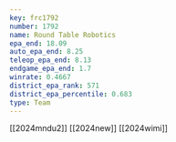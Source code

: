 ```yaml
---
key: frc1792
number: 1792
name: Round Table Robotics
epa_end: 18.09
auto_epa_end: 8.25
teleop_epa_end: 8.13
endgame_epa_end: 1.7
winrate: 0.4667
district_epa_rank: 571
district_epa_percentile: 0.683
type: Team
---
```

[[2024mndu2]]
[[2024new]]
[[2024wimi]]
